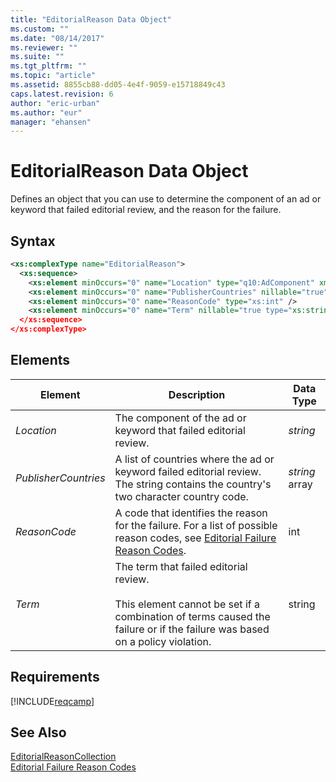```yaml
---
title: "EditorialReason Data Object"
ms.custom: ""
ms.date: "08/14/2017"
ms.reviewer: ""
ms.suite: ""
ms.tgt_pltfrm: ""
ms.topic: "article"
ms.assetid: 8855cb88-dd05-4e4f-9059-e15718849c43
caps.latest.revision: 6
author: "eric-urban"
ms.author: "eur"
manager: "ehansen"
---
```

# EditorialReason Data Object
Defines an object that you can use to determine the component of an ad or keyword that failed editorial review, and the reason for the failure.

## Syntax

```xml
<xs:complexType name="EditorialReason">
  <xs:sequence>
    <xs:element minOccurs="0" name="Location" type="q10:AdComponent" xmlns:q10="http://schemas.datacontract.org/2004/07/Microsoft.AdCenter.Advertiser.CampaignManagement.Api.DataContracts" />
    <xs:element minOccurs="0" name="PublisherCountries" nillable="true" type="q39:ArrayOfstring" xmlns:q39="http://schemas.microsoft.com/2003/10/Serialization/Arrays" />
    <xs:element minOccurs="0" name="ReasonCode" type="xs:int" />
    <xs:element minOccurs="0" name="Term" nillable="true type="xs:string" />
  </xs:sequence>
</xs:complexType>
```

## <a name="Elements"></a>Elements

|Element|Description|Data Type|
|-----------|---------------|-------------|
|*Location*|The component of the ad or keyword that failed editorial review.|*string*|
|*PublisherCountries*|A list of countries where the ad or keyword failed editorial review. The string contains the country's two character country code.|*string* array|
|*ReasonCode*|A code that identifies the reason for the failure. For a list of possible reason codes, see [Editorial Failure Reason Codes](http://msdn.microsoft.com/library/bing-ads-editorialfailurereasoncodes.aspx).|int|
|*Term*|The term that failed editorial review.<br /><br />This element cannot be set if a combination of terms caused the failure or if the failure was based on a policy violation.|string|

## Requirements
[!INCLUDE[reqcamp](../campaign-api/includes/reqcamp.md)]
## See Also
[EditorialReasonCollection](../campaign-api/editorialreasoncollection-data-object.md)  
[Editorial Failure Reason Codes](http://msdn.microsoft.com/library/bing-ads-editorialfailurereasoncodes.aspx)  

